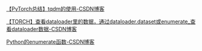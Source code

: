 [【PyTorch总结】tqdm的使用-CSDN博客](https://blog.csdn.net/wxd1233/article/details/118371404)

[【TORCH】查看dataloader里的数据，通过dataloader.dataset或enumerate_查看dataloader数据-CSDN博客](https://blog.csdn.net/xiong_xin/article/details/140228369)

[Python的enumerate函数-CSDN博客](https://blog.csdn.net/sinat_38682860/article/details/109029773)